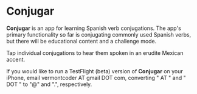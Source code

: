 Conjugar
===================

**Conjugar** is an app for learning Spanish verb conjugations. The app's primary functionality so far is conjugating commonly used Spanish verbs, but there will be educational content and a challenge mode.

Tap individual conjugations to hear them spoken in an erudite Mexican accent.

If you would like to run a TestFlight (beta) version of **Conjugar** on your iPhone, email vermontcoder AT gmail DOT com, converting " AT " and " DOT " to "@" and ".", respectively.
